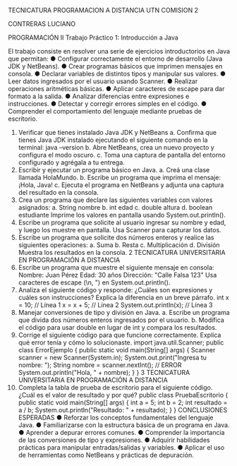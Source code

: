TECNICATURA PROGRAMACION A DISTANCIA
UTN COMISION 2

CONTRERAS LUCIANO

PROGRAMACIÓN II
Trabajo Práctico 1: Introducción a Java


El trabajo consiste en resolver una serie de ejercicios introductorios en Java que
permitan:
● Configurar correctamente el entorno de desarrollo (Java JDK y NetBeans).
● Crear programas básicos que imprimen mensajes en consola.
● Declarar variables de distintos tipos y manipular sus valores.
● Leer datos ingresados por el usuario usando Scanner.
● Realizar operaciones aritméticas básicas.
● Aplicar caracteres de escape para dar formato a la salida.
● Analizar diferencias entre expresiones e instrucciones.
● Detectar y corregir errores simples en el código.
● Comprender el comportamiento del lenguaje mediante pruebas de escritorio.
1. Verificar que tienes instalado Java JDK y NetBeans
a. Confirma que tienes Java JDK instalado ejecutando el siguiente
comando en la terminal: java –version
b. Abre NetBeans, crea un nuevo proyecto y configura el modo oscuro.
c. Toma una captura de pantalla del entorno configurado y agrégala a tu
entrega.
2. Escribir y ejecutar un programa básico en Java.
a. Creá una clase llamada HolaMundo.
b. Escribe un programa que imprima el mensaje: ¡Hola, Java!
c. Ejecuta el programa en NetBeans y adjunta una captura del resultado
en la consola.
3. Crea un programa que declare las siguientes variables con valores asignados:
a. String nombre
b. int edad
c. double altura
d. boolean estudiante
Imprime los valores en pantalla usando System.out.println().
4. Escribe un programa que solicite al usuario ingresar su nombre y edad, y luego
los muestre en pantalla. Usa Scanner para capturar los datos.
5. Escribe un programa que solicite dos números enteros y realice las siguientes
operaciones:
a. Suma
b. Resta
c. Multiplicación
d. División
Muestra los resultados en la consola.
2
TECNICATURA UNIVERSITARIA
EN PROGRAMACIÓN
A DISTANCIA
6. Escribe un programa que muestre el siguiente mensaje en consola:
Nombre: Juan Pérez
Edad: 30 años
Dirección: "Calle Falsa 123"
Usa caracteres de escape (\n, \") en System.out.println().
7. Analiza el siguiente código y responde: ¿Cuáles son expresiones y cuáles son
instrucciones? Explica la diferencia en un breve párrafo.
int x = 10; // Línea 1
x = x + 5; // Línea 2
System.out.println(x); // Línea 3
8. Manejar conversiones de tipo y división en Java.
a. Escribe un programa que divida dos números enteros ingresados por el
usuario.
b. Modifica el código para usar double en lugar de int y compara los
resultados.
9. Corrige el siguiente código para que funcione correctamente. Explica qué error
tenía y cómo lo solucionaste.
import java.util.Scanner;
public class ErrorEjemplo {
public static void main(String[] args) {
Scanner scanner = new Scanner(System.in);
System.out.print("Ingresa tu nombre: ");
String nombre = scanner.nextInt(); // ERROR
System.out.println("Hola, " + nombre);
}
}
3
TECNICATURA UNIVERSITARIA
EN PROGRAMACIÓN
A DISTANCIA
10. Completa la tabla de prueba de escritorio para el siguiente código. ¿Cuál es el
valor de resultado y por qué?
public class PruebaEscritorio {
public static void main(String[] args) {
int a = 5;
int b = 2;
int resultado = a / b;
System.out.println("Resultado: " + resultado);
}
}
CONCLUSIONES ESPERADAS
● Reforzar los conceptos fundamentales del lenguaje Java.
● Familiarizarse con la estructura básica de un programa en Java.
● Aprender a depurar errores comunes.
● Comprender la importancia de las conversiones de tipo y expresiones.
● Adquirir habilidades prácticas para manipular entradas/salidas y variables.
● Aplicar el uso de herramientas como NetBeans y prácticas de depuración.

